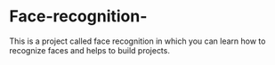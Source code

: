 # Face-recognition-
This is a project called face recognition in which you can learn how to recognize faces and helps to build projects.
